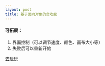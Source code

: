 ```yaml
---
layout: post
title: 基于面向对象的贪吃蛇
---
```


#### 可拓展：
1. 界面控制（可以调节速度、颜色、画布大小等）
2. 失败后可以重新开始

[去玩玩](http://johnqing.github.io/SnakeGame/)
